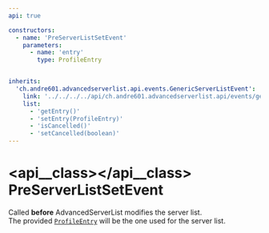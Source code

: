 ```yaml
---
api: true

constructors:
  - name: 'PreServerListSetEvent'
    parameters:
      - name: 'entry'
        type: ProfileEntry


inherits:
  'ch.andre601.advancedserverlist.api.events.GenericServerListEvent':
    link: '../../../../api/ch.andre601.advancedserverlist.api/events/genericserverlistevent/'
    list:
      - 'getEntry()'
      - 'setEntry(ProfileEntry)'
      - 'isCancelled()'
      - 'setCancelled(boolean)'
---
```


# <api__class></api__class> PreServerListSetEvent

Called **before** AdvancedServerList modifies the server list.  
The provided [`ProfileEntry`](../../../api/ch.andre601.advancedserverlist.api/events/genericserverlistevent.md#getentry()) will be the one used for the server list.
